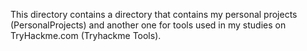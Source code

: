 This directory contains a directory that contains my personal projects (PersonalProjects) and another one for tools used in my studies on TryHackme.com (Tryhackme Tools).
